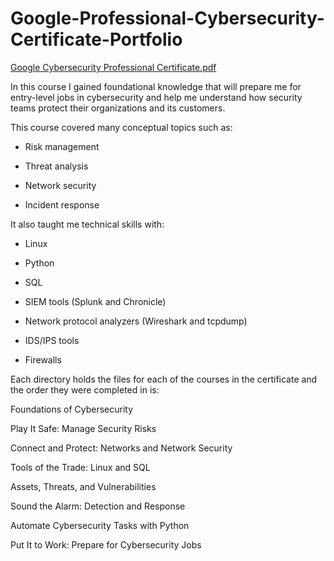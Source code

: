 # Google-Professional-Cybersecurity-Certificate-Portfolio

[Google Cybersecurity Professional Certificate.pdf](https://github.com/SHAHMIRk00/Google-Professional-Cybersecurity-Certificate-Portfolio/files/13773827/Google.Cybersecurity.Professional.Certificate.pdf)


In this course I gained foundational knowledge that will prepare me for entry-level jobs in cybersecurity and help me understand how security teams protect their organizations and its customers.

This course covered many conceptual topics such as:

- Risk management

- Threat analysis

- Network security

- Incident response





It also taught me technical skills with:

- Linux

- Python

- SQL

- SIEM tools (Splunk and Chronicle)

- Network protocol analyzers (Wireshark and tcpdump)

- IDS/IPS tools

- Firewalls




Each directory holds the files for each of the courses in the certificate and the order they were completed in is:

Foundations of Cybersecurity

Play It Safe: Manage Security Risks

Connect and Protect: Networks and Network Security

Tools of the Trade: Linux and SQL

Assets, Threats, and Vulnerabilities

Sound the Alarm: Detection and Response

Automate Cybersecurity Tasks with Python

Put It to Work: Prepare for Cybersecurity Jobs

